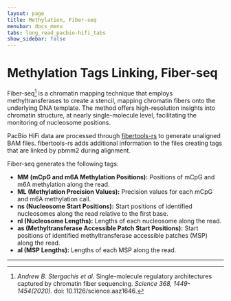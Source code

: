 ```yaml
---
layout: page
title: Methylation, Fiber-seq
menubar: docs_menu
tabs: long_read_pacbio-hifi_tabs
show_sidebar: false
---
```


# Methylation Tags Linking, Fiber-seq

Fiber-seq[^1] is a chromatin mapping technique that employs methyltransferases to create a stencil, mapping chromatin fibers onto the underlying DNA template. The method offers high-resolution insights into chromatin structure, at nearly single-molecule level, facilitating the monitoring of nucleosome positions.

PacBio HiFi data are processed through [fibertools-rs](https://github.com/fiberseq/fibertools-rs) to generate unaligned BAM files. fibertools-rs adds additional information to the files creating tags that are linked by pbmm2 during alignment.

Fiber-seq generates the following tags:

- **MM (mCpG and m6A Methylation Positions):** Positions of mCpG and m6A methylation along the read.
- **ML (Methylation Precision Values):** Precision values for each mCpG and m6A methylation call.
- **ns (Nucleosome Start Positions):** Start positions of identified nucleosomes along the read relative to the first base.
- **nl (Nucleosome Lengths):** Lengths of each nucleosome along the read.
- **as (Methyltransferase Accessible Patch Start Positions):** Start positions of identified methyltransferase accessible patches (MSP) along the read.
- **al (MSP Lengths):** Lengths of each MSP along the read.

---

[^1]: *Andrew B. Stergachis et al.* Single-molecule regulatory architectures captured by chromatin fiber sequencing. *Science 368, 1449-1454(2020).* doi: 10.1126/science.aaz1646.
